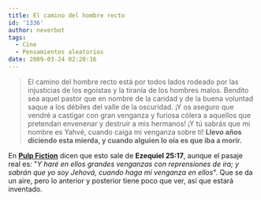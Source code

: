 ```yaml
---
title: El camino del hombre recto
id: '1336'
author: neverbot
tags:
  - Cine
  - Pensamientos aleatorios
date: 2009-03-24 02:20:16
---
```


> El camino del hombre recto está por todos lados rodeado por las injusticias de los egoístas y la tiranía de los hombres malos. Bendito sea aquel pastor que en nombre de la caridad y de la buena voluntad saque a los débiles del valle de la oscuridad. ¡Y os aseguro que vendré a castigar con gran venganza y furiosa cólera a aquellos que pretendan envenenar y destruir a mis hermanos! ¡Y tú sabrás que mi nombre es Yahvé, cuando caiga mi venganza sobre ti! **Llevo años diciendo esta mierda, y cuando alguien lo oía es que iba a morir.**

En [**Pulp Fiction**](http://www.imdb.com/title/tt0110912/) dicen que esto sale de **Ezequiel 25:17**, aunque el pasaje real es: "_Y haré en ellos grandes venganzas con reprensiones de ira; y sabrán que yo soy Jehová, cuando haga mi venganza en ellos_". Que se da un aire, pero lo anterior y posterior tiene poco que ver, así que estará inventado.